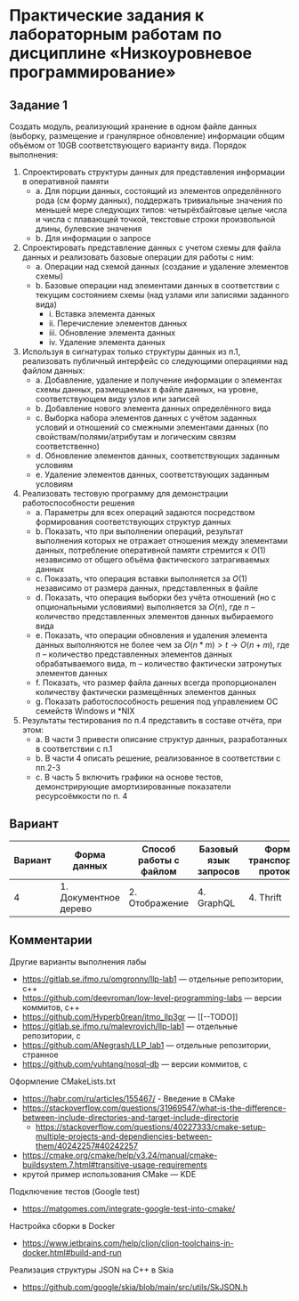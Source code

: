 # Практические задания к лабораторным работам по дисциплине «Низкоуровневое программирование»

## Задание 1

Создать модуль, реализующий хранение в одном файле данных (выборку, размещение и гранулярное
обновление) информации общим объёмом от 10GB соответствующего варианту вида.
Порядок выполнения:
1. Спроектировать структуры данных для представления информации в оперативной памяти
   - a. Для порции данных, состоящий из элементов определённого рода (см форму данных),
   поддержать тривиальные значения по меньшей мере следующих типов: четырёхбайтовые
   целые числа и числа с плавающей точкой, текстовые строки произвольной длины, булевские
   значения
   - b. Для информации о запросе
2. Спроектировать представление данных с учетом схемы для файла данных и реализовать базовые
   операции для работы с ним:
   - a. Операции над схемой данных (создание и удаление элементов схемы)
   - b. Базовые операции над элементами данных в соответствии с текущим состоянием схемы (над
   узлами или записями заданного вида)
       - i. Вставка элемента данных
       - ii. Перечисление элементов данных
       - iii. Обновление элемента данных
       - iv. Удаление элемента данных
3. Используя в сигнатурах только структуры данных из п.1, реализовать публичный интерфейс со
   следующими операциями над файлом данных:
   - a. Добавление, удаление и получение информации о элементах схемы данных, размещаемых в
   файле данных, на уровне, соответствующем виду узлов или записей
   - b. Добавление нового элемента данных определённого вида
   - c. Выборка набора элементов данных с учётом заданных условий и отношений со смежными
   элементами данных (по свойствам/полями/атрибутам и логическим связям соответственно)
   - d. Обновление элементов данных, соответствующих заданным условиям
   - e. Удаление элементов данных, соответствующих заданным условиям
4. Реализовать тестовую программу для демонстрации работоспособности решения
   - a. Параметры для всех операций задаются посредством формирования соответствующих структур
   данных
   - b. Показать, что при выполнении операций, результат выполнения которых не отражает
   отношения между элементами данных, потребление оперативной памяти стремится к $O(1)$
   независимо от общего объёма фактического затрагиваемых данных
   - c. Показать, что операция вставки выполняется за $O(1)$ независимо от размера данных,
   представленных в файле
   - d. Показать, что операция выборки без учёта отношений (но с опциональными условиями)
   выполняется за $O(n)$, где $n$ – количество представленных элементов данных выбираемого вида
   - e. Показать, что операции обновления и удаления элемента данных выполняются не более чем за
   $O(n*m) > t \to O(n+m)$, где $n$ – количество представленных элементов данных обрабатываемого
   вида, m – количество фактически затронутых элементов данных
   - f. Показать, что размер файла данных всегда пропорционален количеству фактически
   размещённых элементов данных
   - g. Показать работоспособность решения под управлением ОС семейств Windows и *NIX
5. Результаты тестирования по п.4 представить в составе отчёта, при этом:
   - a. В части 3 привести описание структур данных, разработанных в соответствии с п.1
   - b. В части 4 описать решение, реализованное в соответствии с пп.2-3
   - c. В часть 5 включить графики на основе тестов, демонстрирующие амортизированные показатели
   ресурсоёмкости по п. 4

## Вариант 

| Вариант | Форма данных          | Способ работы с файлом | Базовый язык запросов | Формат транспортного протокола | UI API |
|---------|-----------------------|------------------------|-----------------------|--------------------------------|--------|
| 4       | 1. Документное дерево | 2. Отображение         | 4. GraphQL            | 4. Thrift                      | 4      |

## Комментарии

Другие варианты выполнения лабы

- https://gitlab.se.ifmo.ru/omgronny/llp-lab1 — отдельные репозитории, c++
- https://github.com/deevroman/low-level-programming-labs — версии коммитов, c++
- https://github.com/Hyperb0rean/itmo_llp3gr — [[--TODO]]
- https://gitlab.se.ifmo.ru/malevrovich/llp-lab1 — отдельные репозитории, с
- https://github.com/ANegrash/LLP_lab1 — отдельные репозитории, странное
- https://github.com/vuhtang/nosql-db ― версии коммитов, с

Оформление CMakeLists.txt

- https://habr.com/ru/articles/155467/ - Введение в CMake
- https://stackoverflow.com/questions/31969547/what-is-the-difference-between-include-directories-and-target-include-directorie
   - https://stackoverflow.com/questions/40227333/cmake-setup-multiple-projects-and-dependiencies-between-them/40242257#40242257
- https://cmake.org/cmake/help/v3.24/manual/cmake-buildsystem.7.html#transitive-usage-requirements
- крутой пример использования CMake — KDE

Подключение тестов (Google test)

- https://matgomes.com/integrate-google-test-into-cmake/

Настройка сборки в Docker 

- https://www.jetbrains.com/help/clion/clion-toolchains-in-docker.html#build-and-run

Реализация структуры JSON на C++ в Skia

- https://github.com/google/skia/blob/main/src/utils/SkJSON.h
